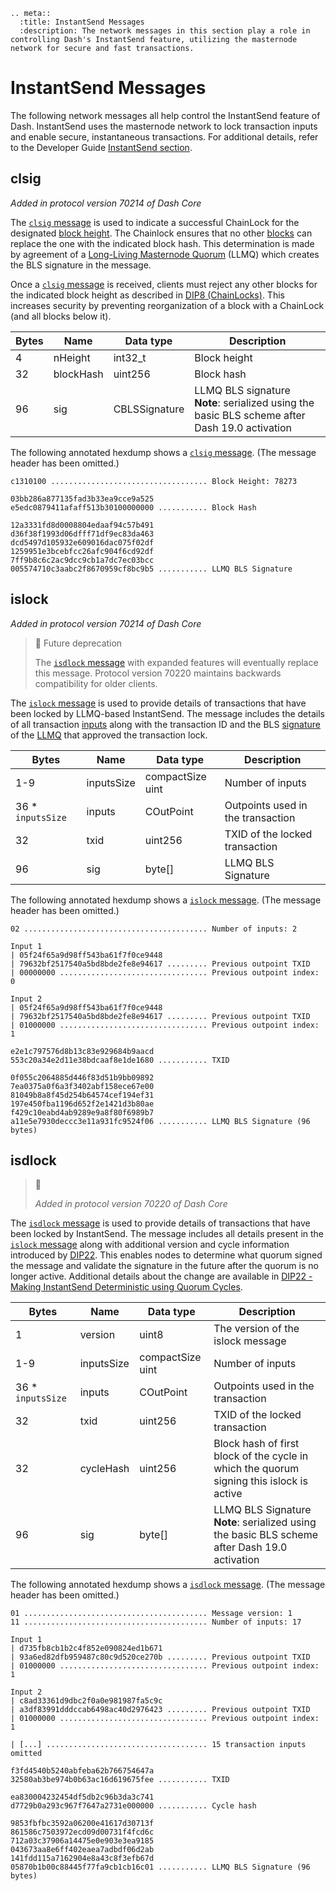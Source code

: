 ```{eval-rst}
.. meta::
  :title: InstantSend Messages
  :description: The network messages in this section play a role in controlling Dash's InstantSend feature, utilizing the masternode network for secure and fast transactions.
```

# InstantSend Messages

The following network messages all help control the InstantSend feature of Dash. InstantSend uses the masternode network to lock transaction inputs and enable secure, instantaneous transactions. For additional details, refer to the Developer Guide [InstantSend section](../guide/dash-features-instantsend.md).

## clsig

*Added in protocol version 70214 of Dash Core*

The [`clsig` message](../reference/p2p-network-instantsend-messages.md#clsig) is used to indicate a successful ChainLock for the designated [block height](../resources/glossary.md#block-height). The Chainlock ensures that no other [blocks](../resources/glossary.md#block) can replace the one with the indicated block hash. This determination is made by agreement of a [Long-Living Masternode Quorum](../resources/glossary.md#long-living-masternode-quorum) (LLMQ) which creates the BLS signature in the message.

Once a [`clsig` message](../reference/p2p-network-instantsend-messages.md#clsig) is received, clients must reject any other blocks for the indicated block height as described in [DIP8 (ChainLocks)](https://github.com/dashpay/dips/blob/master/dip-0008.md). This increases security by preventing reorganization of a block with a ChainLock (and all blocks below it).

| Bytes | Name | Data type | Description |
| --- | --- | --- | --- |
| 4 | nHeight | int32_t | Block height
| 32 | blockHash | uint256 | Block hash
| 96 | sig | CBLSSignature | LLMQ BLS signature<br>**Note**: serialized using the basic BLS scheme after Dash 19.0 activation

The following annotated hexdump shows a [`clsig` message](../reference/p2p-network-instantsend-messages.md#clsig). (The message header has been omitted.)

``` text
c1310100 ................................... Block Height: 78273

03bb286a877135fad3b33ea9cce9a525
e5edc0879411afaff513b30100000000 ........... Block Hash

12a3331fd8d0008804edaaf94c57b491
d36f38f1993d06dfff71df9ec83da463
dcd5497d105932e609016dac075f02df
1259951e3bcebfcc26afc904f6cd92df
7ff9b8c6c2ac9dcc9cb1a7dc7ec03bcc
005574710c3aabc2f8670959cf8bc9b5 ........... LLMQ BLS Signature
```

## islock

*Added in protocol version 70214 of Dash Core*

> 🚧 Future deprecation
>
> The [`isdlock` message](#isdlock) with expanded features will eventually replace this message. Protocol version 70220 maintains backwards compatibility for older clients.

The [`islock` message](../reference/p2p-network-instantsend-messages.md#islock) is used to provide details of transactions that have been locked by LLMQ-based InstantSend. The message includes the details of all transaction [inputs](../resources/glossary.md#input) along with the transaction ID and the BLS [signature](../resources/glossary.md#signature) of the [LLMQ](../resources/glossary.md#long-living-masternode-quorum) that approved the transaction lock.

| Bytes | Name | Data type | Description |
| --- | --- | --- | --- |
| 1-9 | inputsSize | compactSize uint | Number of inputs |
| 36 * `inputsSize`| inputs | COutPoint | Outpoints used in the transaction |
| 32 | txid | uint256 | TXID of the locked transaction |
| 96 | sig | byte[] | LLMQ BLS Signature |

The following annotated hexdump shows a [`islock` message](../reference/p2p-network-instantsend-messages.md#islock). (The message header has been omitted.)

``` text
02 ......................................... Number of inputs: 2

Input 1
| 05f24f65a9d98ff543ba61f7f0ce9448
| 79632bf2517540a5bd8bde2fe8e94617 ......... Previous outpoint TXID
| 00000000 ................................. Previous outpoint index: 0

Input 2
| 05f24f65a9d98ff543ba61f7f0ce9448
| 79632bf2517540a5bd8bde2fe8e94617 ......... Previous outpoint TXID
| 01000000 ................................. Previous outpoint index: 1

e2e1c797576d8b13c83e929684b9aacd
553c20a34e2d11e38bdcaaf8e1de1680 ........... TXID

0f055c2064885d446f83d51b9bb09892
7ea0375a0f6a3f3402abf158ece67e00
81049b8a8f45d254b64574cef194ef31
197e450fba1196d652f2e1421d3b80ae
f429c10eabd4ab9289e9a8f80f6989b7
a11e5e7930deccc3e11a931fc9524f06 ........... LLMQ BLS Signature (96 bytes)
```

## isdlock

> 📘
>
> *Added in protocol version 70220 of Dash Core*

The [`isdlock` message](../reference/p2p-network-instantsend-messages.md#isdlock) is used to provide details of transactions that have been locked by InstantSend. The message includes all details present in the [`islock` message](#islock) along with additional version and cycle information introduced by [DIP22](https://github.com/dashpay/dips/blob/master/dip-0022.md).  This enables nodes to determine what quorum signed the message and validate the signature in the future after the quorum is no longer active. Additional details about the change are available in [DIP22 - Making InstantSend Deterministic using Quorum Cycles](https://github.com/dashpay/dips/blob/master/dip-0022.md).

| Bytes | Name | Data type | Description |
| --- | --- | --- | --- |
| 1 | version | uint8 | The version of the islock message |
| 1-9 | inputsSize | compactSize uint | Number of inputs |
| 36 * `inputsSize`| inputs | COutPoint | Outpoints used in the transaction |
| 32 | txid | uint256 | TXID of the locked transaction |
| 32 | cycleHash | uint256 | Block hash of first block of the cycle in which the quorum signing this islock is active |
| 96 | sig | byte[] | LLMQ BLS Signature<br>**Note**: serialized using the basic BLS scheme after Dash 19.0 activation |

The following annotated hexdump shows a [`isdlock` message](../reference/p2p-network-instantsend-messages.md#isdlock). (The message header has been omitted.)

``` text
01 ......................................... Message version: 1
11 ......................................... Number of inputs: 17

Input 1
| d735fb8cb1b2c4f852e090824ed1b671
| 93a6ed82dfb959487c80c9d520ce270b ......... Previous outpoint TXID
| 01000000 ................................. Previous outpoint index: 1

Input 2
| c8ad33361d9dbc2f0a0e981987fa5c9c
| a3df83991dddccab6498ac40d2976423 ......... Previous outpoint TXID
| 01000000 ................................. Previous outpoint index: 1

| [...] .................................... 15 transaction inputs omitted

f3fd4540b5240abfeba62b766754647a
32580ab3be974b0b63ac16d619675fee ........... TXID

ea830004232454df5db2c96b3da3c741
d7729b0a293c967f7647a2731e000000 ........... Cycle hash

9853fbfbc3592a06200e41617d30713f
861586c7503972ecd09d00731f4fcd6c
712a03c37906a14475e0e903e3ea9185
043673aa8e6ff402eaea7adbdf06d2ab
141fdd115a7162904e8a43c8f3efb67d
05870b1b00c88445f77fa9cb1cb16c01 ........... LLMQ BLS Signature (96 bytes)
```
